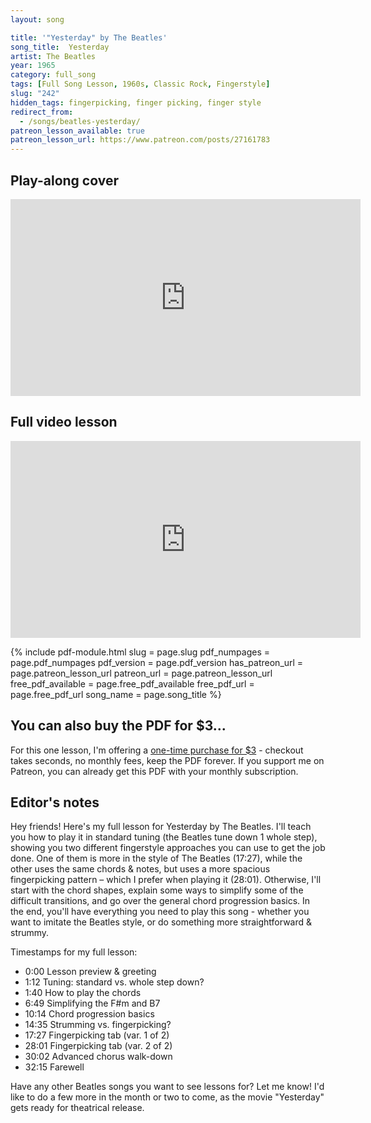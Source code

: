 ```yaml
---
layout: song

title: '"Yesterday" by The Beatles'
song_title:  Yesterday
artist: The Beatles
year: 1965
category: full_song
tags: [Full Song Lesson, 1960s, Classic Rock, Fingerstyle]
slug: "242"
hidden_tags: fingerpicking, finger picking, finger style
redirect_from:
  - /songs/beatles-yesterday/
patreon_lesson_available: true
patreon_lesson_url: https://www.patreon.com/posts/27161783
---
```


## Play-along cover

<iframe width="560" height="315" src="https://www.youtube.com/embed/RzijoSnQNfk?showinfo=0" frameborder="0" allowfullscreen></iframe>

<!-- Coming soon! -->

## Full video lesson

<iframe width="560" height="315" src="https://www.youtube.com/embed/wYGC06x7B9E?showinfo=0" frameborder="0" allowfullscreen></iframe>


{% include pdf-module.html slug = page.slug pdf_numpages = page.pdf_numpages pdf_version = page.pdf_version has_patreon_url = page.patreon_lesson_url patreon_url = page.patreon_lesson_url free_pdf_available = page.free_pdf_available free_pdf_url = page.free_pdf_url song_name = page.song_title %}


## You can also buy the PDF for $3...

For this one lesson, I'm offering a [one-time purchase for $3](https://gumroad.com/l/songnotes-yesterday) - checkout takes seconds, no monthly fees, keep the PDF forever. If you support me on Patreon, you can already get this PDF with your monthly subscription.

## Editor's notes

Hey friends! Here's my full lesson for Yesterday by The Beatles. I'll teach you how to play it in standard tuning (the Beatles tune down 1 whole step), showing you two different fingerstyle approaches you can use to get the job done. One of them is more in the style of The Beatles (17:27), while the other uses the same chords & notes, but uses a more spacious fingerpicking pattern – which I prefer when playing it (28:01). Otherwise, I'll start with the chord shapes, explain some ways to simplify some of the difficult transitions, and go over the general chord progression basics. In the end, you'll have everything you need to play this song - whether you want to imitate the Beatles style, or do something more straightforward & strummy.

Timestamps for my full lesson:

- 0:00 Lesson preview & greeting
- 1:12 Tuning: standard vs. whole step down?
- 1:40 How to play the chords
- 6:49 Simplifying the F#m and B7
- 10:14 Chord progression basics
- 14:35 Strumming vs. fingerpicking?
- 17:27 Fingerpicking tab (var. 1 of 2)
- 28:01 Fingerpicking tab (var. 2 of 2)
- 30:02 Advanced chorus walk-down
- 32:15 Farewell

Have any other Beatles songs you want to see lessons for? Let me know! I'd like to do a few more in the month or two to come, as the movie "Yesterday" gets ready for theatrical release.

